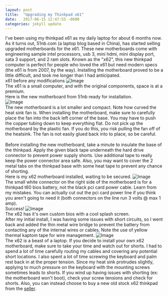 ```yaml
---
layout: post
title:  "Upgrading my Thinkpad x61"
date:   2017-06-15 12:47:55 -0600
categories: jekyll update
---
```


I've been using my thinkpad x61 as my daily laptop for about 6 months now.  As it turns out, 51nb.com (a laptop blog based in China), has started selling
upgraded motherboards for the x61.  These new motherboards come with engineering sample intel processors, usb 3, mini hdmi, mini display port, sata 3 support,
and 2 ram slots.  Known as the "x62", this new thinkpad computer is perfect for people who loved the x61 but need modern specs (the x61 is from 2007, by the way).
Installing the motherboard proved to be a little difficult, and took me longer than I had anticipated.
<br>
x61 before any modifications
![Image](http://i.imgur.com/boMU9g6.jpg)
<br>
The x61 is a small computer, and with the original components, space is at a premium.
<br>
Here is the new motherboard from 51nb ready for installation.
<br>
![Image](http://i.imgur.com/AJAgitz.jpg)
<br>
The new motherboard is a lot smaller and compact.  Note how curved the heat sink fan is.  When installing the motherboard, make sure to carefully place the fan into
the back left corner of the base.  You may have to push the copper tubing down to keep everything flat.  Do not pick up the motherboard by the plastic fan.  If you do this,
you risk pulling the fan off of the heatsink.  The fan is not easily glued back into to place, so be careful.
<br>
<br>
Before installing the new motherboard, take a minute to insulate the base of the thinkpad.  Apply the given black tape underneath the hard drive connector to prevent
power supply shorts.  Use additional tape to really keep the power connector area safe.  Also, you may want to cover the 2 metal tabs on the thinkpad base with some heat tape to prevent any chance of shorting.
<br>
Here is my x62 motherboard installed, waiting to be secured.
![Image](https://i.imgur.com/LF6kGci.jpg)
<br>
The small white connector on the right side of the motherboard is for a thinkpad t60 bios battery, not the black pci card power cable. Learn from my mistakes.
You can actually cut out the pci card power line if you think you aren't going to need it (both connectors on the line run 3 volts @ max 1 amp).
<br>
Success!
![Image](http://i.imgur.com/lzcjtDp.jpg)
<br>
The x62 has it's own custom bios with a cool splash screen.
<br>
After my initial install, I was having some issues with short circuits, so I went back and added the thin metal wire bridge to prevent the battery from contacting any
of the internal wires or cables.  Note the use of yellow thermal kaptom tape for wire management.
![Image](http://i.imgur.com/t75YZBV.jpg)
<br>
The x62 is a beast of a laptop.  If you decide to install your own x62 motherboard, make sure to take your time and watch out for shorts.  I had to spend a lot of time
carefully routing my cables and covering any potential short locations.  I also spent a lot of time screwing the keyboard and palm rest back in at the proper tension.
Since my heat sink protrudes  slightly, applying to much pressure on the keyboard with the mounting screws sometimes leads to shorts.  If you wind up having issues
with shorting (ex: the motherboard won't boot), check your screw tensions and check for shorts.  Also, you can instead choose to buy a new old stock x62 thinkpad
from the [seller](https://www.facebook.com/lcdfans/).


